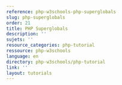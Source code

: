 ```yaml
---
reference: php-w3schools-php-superglobals
slug: php-superglobals
order: 21
title: PHP Superglobals
description: ''
sujets: ''
resource_categories: php-tutorial
ressource: php-w3schools
language: en
directory: php-w3schools/php-tutorial
link: ''
layout: tutorials
---
```

